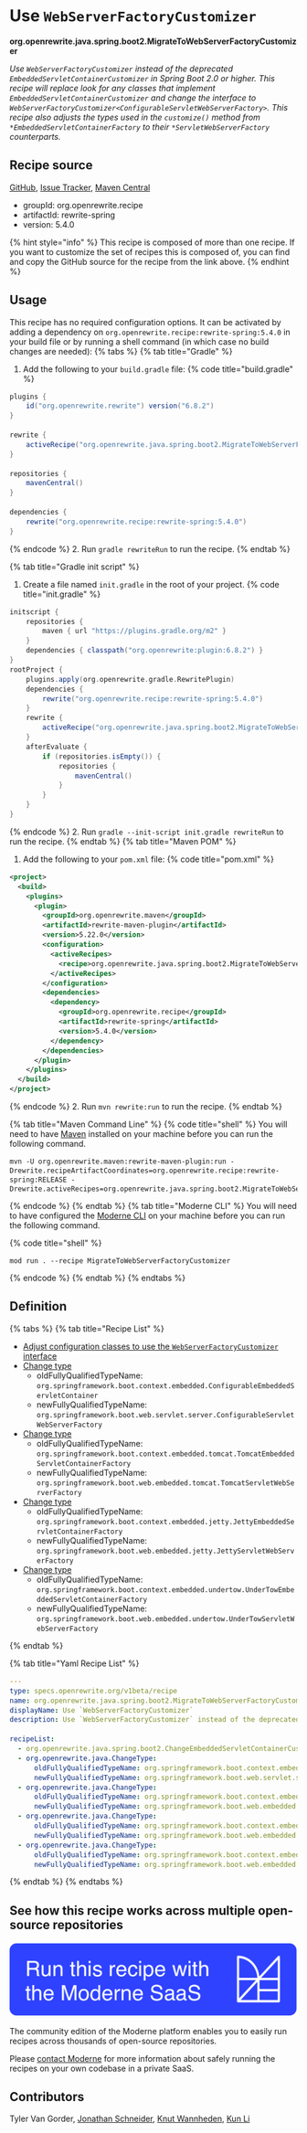 # Use `WebServerFactoryCustomizer`

**org.openrewrite.java.spring.boot2.MigrateToWebServerFactoryCustomizer**

_Use `WebServerFactoryCustomizer` instead of the deprecated `EmbeddedServletContainerCustomizer` in Spring Boot 2.0 or higher. This recipe will replace look for any classes that implement `EmbeddedServletContainerCustomizer` and change the interface to `WebServerFactoryCustomizer<ConfigurableServletWebServerFactory>`. This recipe also adjusts the types used in the `customize()` method from `*EmbeddedServletContainerFactory` to their `*ServletWebServerFactory` counterparts._

## Recipe source

[GitHub](https://github.com/openrewrite/rewrite-spring/blob/main/src/main/resources/META-INF/rewrite/spring-boot-20.yml), [Issue Tracker](https://github.com/openrewrite/rewrite-spring/issues), [Maven Central](https://central.sonatype.com/artifact/org.openrewrite.recipe/rewrite-spring/5.4.0/jar)

* groupId: org.openrewrite.recipe
* artifactId: rewrite-spring
* version: 5.4.0

{% hint style="info" %}
This recipe is composed of more than one recipe. If you want to customize the set of recipes this is composed of, you can find and copy the GitHub source for the recipe from the link above.
{% endhint %}

## Usage

This recipe has no required configuration options. It can be activated by adding a dependency on `org.openrewrite.recipe:rewrite-spring:5.4.0` in your build file or by running a shell command (in which case no build changes are needed): 
{% tabs %}
{% tab title="Gradle" %}
1. Add the following to your `build.gradle` file:
{% code title="build.gradle" %}
```groovy
plugins {
    id("org.openrewrite.rewrite") version("6.8.2")
}

rewrite {
    activeRecipe("org.openrewrite.java.spring.boot2.MigrateToWebServerFactoryCustomizer")
}

repositories {
    mavenCentral()
}

dependencies {
    rewrite("org.openrewrite.recipe:rewrite-spring:5.4.0")
}
```
{% endcode %}
2. Run `gradle rewriteRun` to run the recipe.
{% endtab %}

{% tab title="Gradle init script" %}
1. Create a file named `init.gradle` in the root of your project.
{% code title="init.gradle" %}
```groovy
initscript {
    repositories {
        maven { url "https://plugins.gradle.org/m2" }
    }
    dependencies { classpath("org.openrewrite:plugin:6.8.2") }
}
rootProject {
    plugins.apply(org.openrewrite.gradle.RewritePlugin)
    dependencies {
        rewrite("org.openrewrite.recipe:rewrite-spring:5.4.0")
    }
    rewrite {
        activeRecipe("org.openrewrite.java.spring.boot2.MigrateToWebServerFactoryCustomizer")
    }
    afterEvaluate {
        if (repositories.isEmpty()) {
            repositories {
                mavenCentral()
            }
        }
    }
}
```
{% endcode %}
2. Run `gradle --init-script init.gradle rewriteRun` to run the recipe.
{% endtab %}
{% tab title="Maven POM" %}
1. Add the following to your `pom.xml` file:
{% code title="pom.xml" %}
```xml
<project>
  <build>
    <plugins>
      <plugin>
        <groupId>org.openrewrite.maven</groupId>
        <artifactId>rewrite-maven-plugin</artifactId>
        <version>5.22.0</version>
        <configuration>
          <activeRecipes>
            <recipe>org.openrewrite.java.spring.boot2.MigrateToWebServerFactoryCustomizer</recipe>
          </activeRecipes>
        </configuration>
        <dependencies>
          <dependency>
            <groupId>org.openrewrite.recipe</groupId>
            <artifactId>rewrite-spring</artifactId>
            <version>5.4.0</version>
          </dependency>
        </dependencies>
      </plugin>
    </plugins>
  </build>
</project>
```
{% endcode %}
2. Run `mvn rewrite:run` to run the recipe.
{% endtab %}

{% tab title="Maven Command Line" %}
{% code title="shell" %}
You will need to have [Maven](https://maven.apache.org/download.cgi) installed on your machine before you can run the following command.

```shell
mvn -U org.openrewrite.maven:rewrite-maven-plugin:run -Drewrite.recipeArtifactCoordinates=org.openrewrite.recipe:rewrite-spring:RELEASE -Drewrite.activeRecipes=org.openrewrite.java.spring.boot2.MigrateToWebServerFactoryCustomizer
```
{% endcode %}
{% endtab %}
{% tab title="Moderne CLI" %}
You will need to have configured the [Moderne CLI](https://docs.moderne.io/moderne-cli/cli-intro) on your machine before you can run the following command.

{% code title="shell" %}
```shell
mod run . --recipe MigrateToWebServerFactoryCustomizer
```
{% endcode %}
{% endtab %}
{% endtabs %}

## Definition

{% tabs %}
{% tab title="Recipe List" %}
* [Adjust configuration classes to use the `WebServerFactoryCustomizer` interface](../../../java/spring/boot2/changeembeddedservletcontainercustomizer.md)
* [Change type](../../../java/changetype.md)
  * oldFullyQualifiedTypeName: `org.springframework.boot.context.embedded.ConfigurableEmbeddedServletContainer`
  * newFullyQualifiedTypeName: `org.springframework.boot.web.servlet.server.ConfigurableServletWebServerFactory`
* [Change type](../../../java/changetype.md)
  * oldFullyQualifiedTypeName: `org.springframework.boot.context.embedded.tomcat.TomcatEmbeddedServletContainerFactory`
  * newFullyQualifiedTypeName: `org.springframework.boot.web.embedded.tomcat.TomcatServletWebServerFactory`
* [Change type](../../../java/changetype.md)
  * oldFullyQualifiedTypeName: `org.springframework.boot.context.embedded.jetty.JettyEmbeddedServletContainerFactory`
  * newFullyQualifiedTypeName: `org.springframework.boot.web.embedded.jetty.JettyServletWebServerFactory`
* [Change type](../../../java/changetype.md)
  * oldFullyQualifiedTypeName: `org.springframework.boot.context.embedded.undertow.UnderTowEmbeddedServletContainerFactory`
  * newFullyQualifiedTypeName: `org.springframework.boot.web.embedded.undertow.UnderTowServletWebServerFactory`

{% endtab %}

{% tab title="Yaml Recipe List" %}
```yaml
---
type: specs.openrewrite.org/v1beta/recipe
name: org.openrewrite.java.spring.boot2.MigrateToWebServerFactoryCustomizer
displayName: Use `WebServerFactoryCustomizer`
description: Use `WebServerFactoryCustomizer` instead of the deprecated `EmbeddedServletContainerCustomizer` in Spring Boot 2.0 or higher. This recipe will replace look for any classes that implement `EmbeddedServletContainerCustomizer` and change the interface to `WebServerFactoryCustomizer<ConfigurableServletWebServerFactory>`. This recipe also adjusts the types used in the `customize()` method from `*EmbeddedServletContainerFactory` to their `*ServletWebServerFactory` counterparts.

recipeList:
  - org.openrewrite.java.spring.boot2.ChangeEmbeddedServletContainerCustomizer
  - org.openrewrite.java.ChangeType:
      oldFullyQualifiedTypeName: org.springframework.boot.context.embedded.ConfigurableEmbeddedServletContainer
      newFullyQualifiedTypeName: org.springframework.boot.web.servlet.server.ConfigurableServletWebServerFactory
  - org.openrewrite.java.ChangeType:
      oldFullyQualifiedTypeName: org.springframework.boot.context.embedded.tomcat.TomcatEmbeddedServletContainerFactory
      newFullyQualifiedTypeName: org.springframework.boot.web.embedded.tomcat.TomcatServletWebServerFactory
  - org.openrewrite.java.ChangeType:
      oldFullyQualifiedTypeName: org.springframework.boot.context.embedded.jetty.JettyEmbeddedServletContainerFactory
      newFullyQualifiedTypeName: org.springframework.boot.web.embedded.jetty.JettyServletWebServerFactory
  - org.openrewrite.java.ChangeType:
      oldFullyQualifiedTypeName: org.springframework.boot.context.embedded.undertow.UnderTowEmbeddedServletContainerFactory
      newFullyQualifiedTypeName: org.springframework.boot.web.embedded.undertow.UnderTowServletWebServerFactory

```
{% endtab %}
{% endtabs %}

## See how this recipe works across multiple open-source repositories

[![Moderne Link Image](/.gitbook/assets/ModerneRecipeButton.png)](https://app.moderne.io/recipes/org.openrewrite.java.spring.boot2.MigrateToWebServerFactoryCustomizer)

The community edition of the Moderne platform enables you to easily run recipes across thousands of open-source repositories.

Please [contact Moderne](https://moderne.io/product) for more information about safely running the recipes on your own codebase in a private SaaS.

## Contributors
Tyler Van Gorder, [Jonathan Schneider](mailto:jkschneider@gmail.com), [Knut Wannheden](mailto:knut@moderne.io), [Kun Li](mailto:kun@moderne.io)
